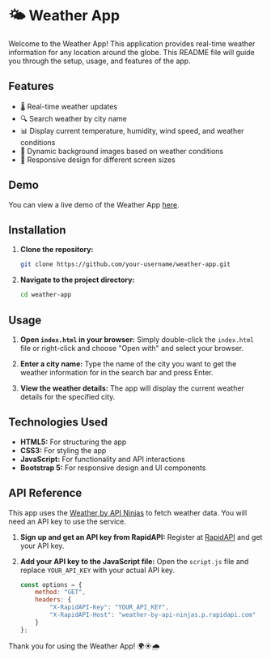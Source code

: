 # 🌤️ Weather App

Welcome to the Weather App! This application provides real-time weather information for any location around the globe. This README file will guide you through the setup, usage, and features of the app.

## Features

- 🌡️ Real-time weather updates
- 🔍 Search weather by city name
- 📊 Display current temperature, humidity, wind speed, and weather conditions
- 🌈 Dynamic background images based on weather conditions
- 📱 Responsive design for different screen sizes

## Demo

You can view a live demo of the Weather App [here](#).

## Installation

1. **Clone the repository:**
   ```bash
   git clone https://github.com/your-username/weather-app.git
   ```
2. **Navigate to the project directory:**
   ```bash
   cd weather-app
   ```

## Usage

1. **Open `index.html` in your browser:**
   Simply double-click the `index.html` file or right-click and choose "Open with" and select your browser.

2. **Enter a city name:**
   Type the name of the city you want to get the weather information for in the search bar and press Enter.

3. **View the weather details:**
   The app will display the current weather details for the specified city.

## Technologies Used

- **HTML5:** For structuring the app
- **CSS3:** For styling the app
- **JavaScript:** For functionality and API interactions
- **Bootstrap 5:** For responsive design and UI components

## API Reference

This app uses the [Weather by API Ninjas](https://rapidapi.com/weather-api-ninjas/api/weather-by-api-ninjas) to fetch weather data. You will need an API key to use the service.

1. **Sign up and get an API key from RapidAPI:**
   Register at [RapidAPI](https://rapidapi.com/) and get your API key.

2. **Add your API key to the JavaScript file:**
   Open the `script.js` file and replace `YOUR_API_KEY` with your actual API key.
   ```javascript
   const options = {
       method: "GET",
       headers: {
           "X-RapidAPI-Key": "YOUR_API_KEY",
           "X-RapidAPI-Host": "weather-by-api-ninjas.p.rapidapi.com"
       }
   };
   ```

Thank you for using the Weather App! 🌍☀️🌧️
